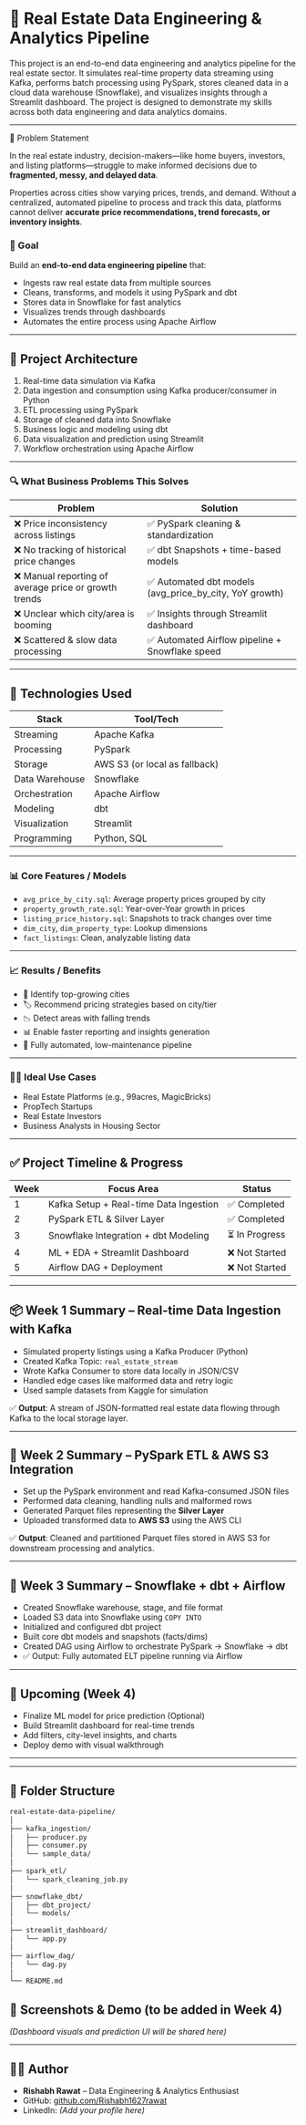 # 🏡 Real Estate Data Engineering & Analytics Pipeline

This project is an end-to-end data engineering and analytics pipeline for the real estate sector. It simulates real-time property data streaming using Kafka, performs batch processing using PySpark, stores cleaned data in a cloud data warehouse (Snowflake), and visualizes insights through a Streamlit dashboard. The project is designed to demonstrate my skills across both data engineering and data analytics domains.

---
📌 Problem Statement

In the real estate industry, decision-makers—like home buyers, investors, and listing platforms—struggle to make informed decisions due to **fragmented, messy, and delayed data**.  

Properties across cities show varying prices, trends, and demand. Without a centralized, automated pipeline to process and track this data, platforms cannot deliver **accurate price recommendations, trend forecasts, or inventory insights**.

### 🎯 Goal

Build an **end-to-end data engineering pipeline** that:

- Ingests raw real estate data from multiple sources
- Cleans, transforms, and models it using PySpark and dbt
- Stores data in Snowflake for fast analytics
- Visualizes trends through dashboards
- Automates the entire process using Apache Airflow

---


## 📌 Project Architecture

1. Real-time data simulation via Kafka  
2. Data ingestion and consumption using Kafka producer/consumer in Python  
3. ETL processing using PySpark  
4. Storage of cleaned data into Snowflake  
5. Business logic and modeling using dbt  
6. Data visualization and prediction using Streamlit  
7. Workflow orchestration using Apache Airflow  

---

### 🔍 What Business Problems This Solves

Problem | Solution |
|--------|----------|
| ❌ Price inconsistency across listings | ✅ PySpark cleaning & standardization |
| ❌ No tracking of historical price changes | ✅ dbt Snapshots + time-based models |
| ❌ Manual reporting of average price or growth trends | ✅ Automated dbt models (avg_price_by_city, YoY growth) |
| ❌ Unclear which city/area is booming | ✅ Insights through Streamlit dashboard |
| ❌ Scattered & slow data processing | ✅ Automated Airflow pipeline + Snowflake speed 

---

## 🧠 Technologies Used

| Stack          | Tool/Tech                         |
|----------------|-----------------------------------|
| Streaming      | Apache Kafka                      |
| Processing     | PySpark                           |
| Storage        | AWS S3 (or local as fallback)     |
| Data Warehouse | Snowflake                         |
| Orchestration  | Apache Airflow                    |
| Modeling       | dbt                               |
| Visualization  | Streamlit                         |
| Programming    | Python, SQL                       |

---




### 📊 Core Features / Models

- `avg_price_by_city.sql`: Average property prices grouped by city
- `property_growth_rate.sql`: Year-over-Year growth in prices
- `listing_price_history.sql`: Snapshots to track changes over time
- `dim_city`, `dim_property_type`: Lookup dimensions
- `fact_listings`: Clean, analyzable listing data

---

### 📈 Results / Benefits

- 📍 Identify top-growing cities
- 🏷 Recommend pricing strategies based on city/tier
- 📉 Detect areas with falling trends
- 📊 Enable faster reporting and insights generation
- 🔁 Fully automated, low-maintenance pipeline

---

### 👨‍💼 Ideal Use Cases

- Real Estate Platforms (e.g., 99acres, MagicBricks)
- PropTech Startups
- Real Estate Investors
- Business Analysts in Housing Sector

---


## ✅ Project Timeline & Progress

| Week | Focus Area                             | Status         |
|------|----------------------------------------|----------------|
| 1    | Kafka Setup + Real-time Data Ingestion | ✅ Completed    |
| 2    | PySpark ETL & Silver Layer             | ✅ Completed    |
| 3    | Snowflake Integration + dbt Modeling   | ⏳ In Progress  |
| 4    | ML + EDA + Streamlit Dashboard         | ❌ Not Started  |
| 5    | Airflow DAG + Deployment               | ❌ Not Started  |

---

## 📦 Week 1 Summary – Real-time Data Ingestion with Kafka

- Simulated property listings using a Kafka Producer (Python)  
- Created Kafka Topic: `real_estate_stream`  
- Wrote Kafka Consumer to store data locally in JSON/CSV  
- Handled edge cases like malformed data and retry logic  
- Used sample datasets from Kaggle for simulation  

✅ **Output**: A stream of JSON-formatted real estate data flowing through Kafka to the local storage layer.

---

## 🔁 Week 2 Summary – PySpark ETL & AWS S3 Integration

- Set up the PySpark environment and read Kafka-consumed JSON files  
- Performed data cleaning, handling nulls and malformed rows  
- Generated Parquet files representing the **Silver Layer**  
- Uploaded transformed data to **AWS S3** using the AWS CLI  

✅ **Output**: Cleaned and partitioned Parquet files stored in AWS S3 for downstream processing and analytics.

---

## 🧊 Week 3 Summary – Snowflake + dbt + Airflow

- Created Snowflake warehouse, stage, and file format  
- Loaded S3 data into Snowflake using `COPY INTO`  
- Initialized and configured dbt project  
- Built core dbt models and snapshots (facts/dims)  
- Created DAG using Airflow to orchestrate PySpark → Snowflake → dbt  
- ✅ Output: Fully automated ELT pipeline running via Airflow  

---

## 🚀 Upcoming (Week 4)

- Finalize ML model for price prediction (Optional)  
- Build Streamlit dashboard for real-time trends  
- Add filters, city-level insights, and charts  
- Deploy demo with visual walkthrough  

---

---

## 📂 Folder Structure

```bash
real-estate-data-pipeline/
│
├── kafka_ingestion/
│   ├── producer.py
│   ├── consumer.py
│   └── sample_data/
│
├── spark_etl/
│   └── spark_cleaning_job.py
│
├── snowflake_dbt/
│   ├── dbt_project/
│   └── models/
│
├── streamlit_dashboard/
│   └── app.py
│
├── airflow_dag/
│   └── dag.py
│
└── README.md
```



## 📸 Screenshots & Demo (to be added in Week 4)

_(Dashboard visuals and prediction UI will be shared here)_

---

## 👨‍💻 Author

- **Rishabh Rawat** – Data Engineering & Analytics Enthusiast  
- GitHub: [github.com/Rishabh1627rawat](https://github.com/Rishabh1627rawat)  
- LinkedIn: _(Add your profile here)_

